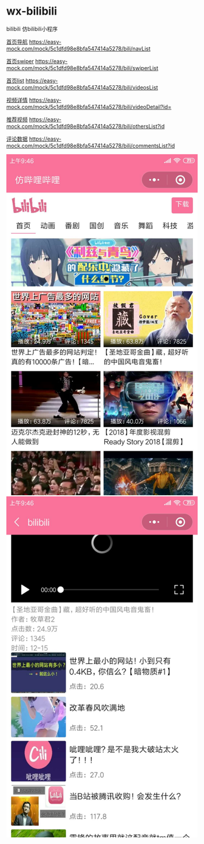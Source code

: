 # wx-bilibili
bilibili
仿bilibili小程序

[首页导航](https://easy-mock.com/mock/5c1dfd98e8bfa547414a5278/bili/navList)
https://easy-mock.com/mock/5c1dfd98e8bfa547414a5278/bili/navList

[首页swiper](https://easy-mock.com/mock/5c1dfd98e8bfa547414a5278/bili/swiperList)
https://easy-mock.com/mock/5c1dfd98e8bfa547414a5278/bili/swiperList

[首页list](https://easy-mock.com/mock/5c1dfd98e8bfa547414a5278/bili/videosList)
https://easy-mock.com/mock/5c1dfd98e8bfa547414a5278/bili/videosList

[视频详情](https://easy-mock.com/mock/5c1dfd98e8bfa547414a5278/bili/videoDetail?id=)
https://easy-mock.com/mock/5c1dfd98e8bfa547414a5278/bili/videoDetail?id=

[推荐视频](https://easy-mock.com/mock/5c1dfd98e8bfa547414a5278/bili/othersList?id)
https://easy-mock.com/mock/5c1dfd98e8bfa547414a5278/bili/othersList?id

[评论数据](https://easy-mock.com/mock/5c1dfd98e8bfa547414a5278/bili/commentsList?id)
https://easy-mock.com/mock/5c1dfd98e8bfa547414a5278/bili/commentsList?id



![Image text](https://raw.githubusercontent.com/yangnannba/wx-bilibili/master/images/1.jpg?token=AcZaaC0LB6JTlxMlZ_9xTZJMCe93dm5xks5cqqnHwA%3D%3D)
![Image text](https://raw.githubusercontent.com/yangnannba/wx-bilibili/master/images/2.jpg?token=AcZaaACw0xK_Sz5JI9hrKziv0CFNWgOkks5cqqnUwA%3D%3D)

